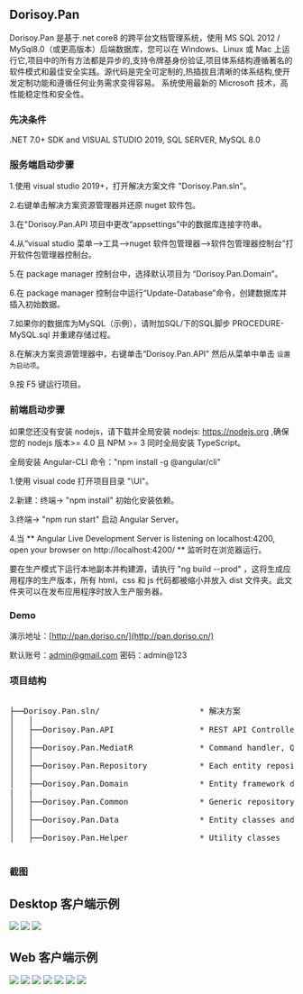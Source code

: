 ## Dorisoy.Pan

Dorisoy.Pan 是基于.net core8 的跨平台文档管理系统，使用 MS SQL 2012 / MySql8.0（或更高版本）后端数据库，您可以在 Windows、Linux 或 Mac 上运行它,项目中的所有方法都是异步的,支持令牌基身份验证,项目体系结构遵循著名的软件模式和最佳安全实践。源代码是完全可定制的,热插拔且清晰的体系结构,使开发定制功能和遵循任何业务需求变得容易。
系统使用最新的 Microsoft 技术，高性能稳定性和安全性。

### 先决条件

.NET 7.0+ SDK and VISUAL STUDIO 2019, SQL SERVER, MySQL 8.0

### 服务端启动步骤

1.使用 visual studio 2019+，打开解决方案文件 "Dorisoy.Pan.sln"。

2.右键单击解决方案资源管理器并还原 nuget 软件包。

3.在"Dorisoy.Pan.API 项目中更改“appsettings”中的数据库连接字符串。

4.从“visual studio 菜单-->工具-->nuget 软件包管理器-->软件包管理器控制台”打开软件包管理器控制台。

5.在 package manager 控制台中，选择默认项目为 “Dorisoy.Pan.Domain”。

6.在 package manager 控制台中运行“Update-Database”命令，创建数据库并插入初始数据。

7.如果你的数据库为MySQL（示例），请附加SQL/下的SQL脚步 PROCEDURE-MySQL.sql 并重建存储过程。

8.在解决方案资源管理器中，右键单击“Dorisoy.Pan.API" 然后从菜单中单击 `设置为启动项`。

9.按 F5 键运行项目。

### 前端启动步骤

如果您还没有安装 nodejs，请下载并全局安装 nodejs: https://nodejs.org ,确保您的 nodejs 版本>= 4.0 且 NPM >= 3 同时全局安装 TypeScript。

全局安装 Angular-CLI 命令："npm install -g @angular/cli"

1.使用 visual code 打开项目目录 "\UI"。

2.新建：终端-> "npm install" 初始化安装依赖。

3.终端-> "npm run start" 启动 Angular Server。

4.当 ** Angular Live Development Server is listening on localhost:4200, open your browser on http://localhost:4200/ ** 监听时在浏览器运行。

要在生产模式下运行本地副本并构建源，请执行 "ng build --prod" ，这将生成应用程序的生产版本，所有 html，css 和 js 代码都被缩小并放入 dist 文件夹。此文件夹可以在发布应用程序时放入生产服务器。

### Demo

演示地址：[http://pan.doriso.cn/](http://pan.doriso.cn/)

默认账号：admin@gmail.com  密码：admin@123

### 项目结构

<pre class="prettyprint">

├──Dorisoy.Pan.sln/                     * 解决方案
│   │
│   ├──Dorisoy.Pan.API                  * REST API Controller, Dependancy configuration, Auto mapper profile 
│   │
│   ├──Dorisoy.Pan.MediatR              * Command handler, Query handler, Fluent API validation
│   │
│   ├──Dorisoy.Pan.Repository           * Each entity repository
│   │
│   ├──Dorisoy.Pan.Domain               * Entity framework dbContext 
|   |
│   ├──Dorisoy.Pan.Common               * Generic repository and Unit of work patterns
│   │ 
│   ├──Dorisoy.Pan.Data                 * Entity classes and DTO classes
│   │
│   ├──Dorisoy.Pan.Helper               * Utility classes

</pre>

### 截图

## Desktop 客户端示例

<img src="https://github.com/dorisoy/Dorisoy.Pan/blob/main/Screen/desktop1.png"/>
<img src="https://github.com/dorisoy/Dorisoy.Pan/blob/main/Screen/desktop2.png"/>
<img src="https://github.com/dorisoy/Dorisoy.Pan/blob/main/Screen/desktop3.png"/>

## Web 客户端示例

<img src="https://github.com/dorisoy/Dorisoy.Pan/blob/main/Screen/s%20(1).png"/>
<img src="https://github.com/dorisoy/Dorisoy.Pan/blob/main/Screen/s%20(2).png"/>
<img src="https://github.com/dorisoy/Dorisoy.Pan/blob/main/Screen/s%20(3).png"/>
<img src="https://github.com/dorisoy/Dorisoy.Pan/blob/main/Screen/s%20(4).png"/>
<img src="https://github.com/dorisoy/Dorisoy.Pan/blob/main/Screen/s%20(5).png"/>
<img src="https://github.com/dorisoy/Dorisoy.Pan/blob/main/Screen/s%20(6).png"/>
<img src="https://github.com/dorisoy/Dorisoy.Pan/blob/main/Screen/s%20(7).png"/>

